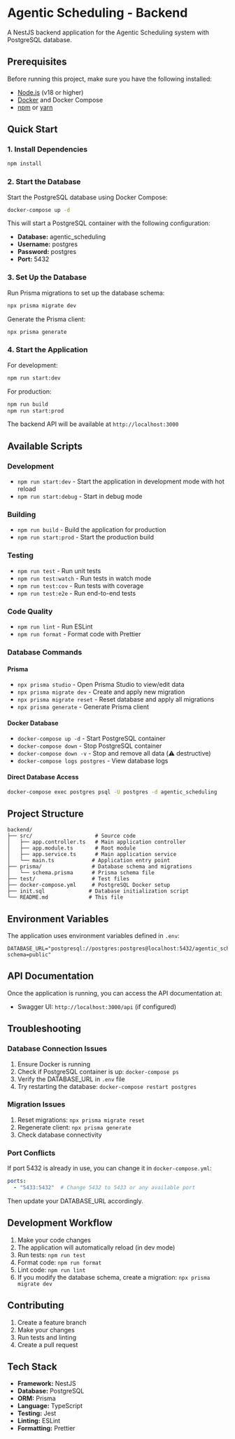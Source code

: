 # Agentic Scheduling - Backend

A NestJS backend application for the Agentic Scheduling system with PostgreSQL database.

## Prerequisites

Before running this project, make sure you have the following installed:

- [Node.js](https://nodejs.org/) (v18 or higher)
- [Docker](https://www.docker.com/) and Docker Compose
- [npm](https://www.npmjs.com/) or [yarn](https://yarnpkg.com/)

## Quick Start

### 1. Install Dependencies

```bash
npm install
```

### 2. Start the Database

Start the PostgreSQL database using Docker Compose:

```bash
docker-compose up -d
```

This will start a PostgreSQL container with the following configuration:
- **Database:** agentic_scheduling
- **Username:** postgres
- **Password:** postgres
- **Port:** 5432

### 3. Set Up the Database

Run Prisma migrations to set up the database schema:

```bash
npx prisma migrate dev
```

Generate the Prisma client:

```bash
npx prisma generate
```

### 4. Start the Application

For development:
```bash
npm run start:dev
```

For production:
```bash
npm run build
npm run start:prod
```

The backend API will be available at `http://localhost:3000`

## Available Scripts

### Development
- `npm run start:dev` - Start the application in development mode with hot reload
- `npm run start:debug` - Start in debug mode

### Building
- `npm run build` - Build the application for production
- `npm run start:prod` - Start the production build

### Testing
- `npm run test` - Run unit tests
- `npm run test:watch` - Run tests in watch mode
- `npm run test:cov` - Run tests with coverage
- `npm run test:e2e` - Run end-to-end tests

### Code Quality
- `npm run lint` - Run ESLint
- `npm run format` - Format code with Prettier

### Database Commands

#### Prisma
- `npx prisma studio` - Open Prisma Studio to view/edit data
- `npx prisma migrate dev` - Create and apply new migration
- `npx prisma migrate reset` - Reset database and apply all migrations
- `npx prisma generate` - Generate Prisma client

#### Docker Database
- `docker-compose up -d` - Start PostgreSQL container
- `docker-compose down` - Stop PostgreSQL container
- `docker-compose down -v` - Stop and remove all data (⚠️ destructive)
- `docker-compose logs postgres` - View database logs

#### Direct Database Access
```bash
docker-compose exec postgres psql -U postgres -d agentic_scheduling
```

## Project Structure

```
backend/
├── src/                    # Source code
│   ├── app.controller.ts   # Main application controller
│   ├── app.module.ts       # Root module
│   ├── app.service.ts      # Main application service
│   └── main.ts            # Application entry point
├── prisma/                # Database schema and migrations
│   └── schema.prisma      # Prisma schema file
├── test/                  # Test files
├── docker-compose.yml     # PostgreSQL Docker setup
├── init.sql              # Database initialization script
└── README.md             # This file
```

## Environment Variables

The application uses environment variables defined in `.env`:

```env
DATABASE_URL="postgresql://postgres:postgres@localhost:5432/agentic_scheduling?schema=public"
```

## API Documentation

Once the application is running, you can access the API documentation at:
- Swagger UI: `http://localhost:3000/api` (if configured)

## Troubleshooting

### Database Connection Issues
1. Ensure Docker is running
2. Check if PostgreSQL container is up: `docker-compose ps`
3. Verify the DATABASE_URL in `.env` file
4. Try restarting the database: `docker-compose restart postgres`

### Migration Issues
1. Reset migrations: `npx prisma migrate reset`
2. Regenerate client: `npx prisma generate`
3. Check database connectivity

### Port Conflicts
If port 5432 is already in use, you can change it in `docker-compose.yml`:
```yaml
ports:
  - "5433:5432"  # Change 5432 to 5433 or any available port
```

Then update your DATABASE_URL accordingly.

## Development Workflow

1. Make your code changes
2. The application will automatically reload (in dev mode)
3. Run tests: `npm run test`
4. Format code: `npm run format`
5. Lint code: `npm run lint`
6. If you modify the database schema, create a migration: `npx prisma migrate dev`

## Contributing

1. Create a feature branch
2. Make your changes
3. Run tests and linting
4. Create a pull request

## Tech Stack

- **Framework:** NestJS
- **Database:** PostgreSQL
- **ORM:** Prisma
- **Language:** TypeScript
- **Testing:** Jest
- **Linting:** ESLint
- **Formatting:** Prettier